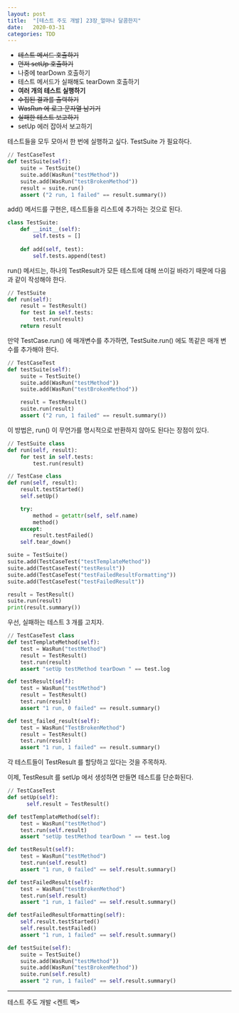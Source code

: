 ```yaml
---
layout: post
title:  "[테스트 주도 개발] 23장_얼마나 달콤한지"
date:   2020-03-31
categories: TDD
---
```


- ~~테스트 메서드 호출하기~~
- ~~먼저 setUp 호출하기~~
- 나중에 tearDown 호출하기
- 테스트 메서드가 실패해도 tearDown 호출하기
- **여러 개의 테스트 실행하기**
- ~~수집된 결과를 출력하기~~
- ~~WasRun 에 로그 문자열 남기기~~
- ~~실패한 테스트 보고하기~~
- setUp 에러 잡아서 보고하기

테스트들을 모두 모아서 한 번에 실행하고 싶다. TestSuite 가 필요하다.

```python
// TestCaseTest
def testSuite(self):
    suite = TestSuite()
    suite.add(WasRun("testMethod"))
    suite.add(WasRun("testBrokenMethod"))
    result = suite.run()
    assert ("2 run, 1 failed" == result.summary())
```

add() 메서드를 구현은, 테스트들을 리스트에 추가하는 것으로 된다.

```python
class TestSuite:
    def __init__(self):
        self.tests = []
    
    def add(self, test):
        self.tests.append(test)
```

run() 메서드는, 하나의 TestResult가 모든 테스트에 대해 쓰이길 바라기 때문에 다음과 같이 작성해야 한다.

```python
// TestSuite
def run(self):
    result = TestResult()
    for test in self.tests:
        test.run(result)
    return result
```

만약 TestCase.run() 에 매개변수를 추가하면, TestSuite.run() 에도 똑같은 매개 변수를 추가해야 한다.

```python
// TestCaseTest
def testSuite(self):
    suite = TestSuite()
    suite.add(WasRun("testMethod"))
    suite.add(WasRun("testBrokenMethod"))

    result = TestResult()
    suite.run(result)
    assert ("2 run, 1 failed" == result.summary())
```

이 방법은, run() 이 무언가를 명시적으로 반환하지 않아도 된다는 장점이 있다.

```python
// TestSuite class
def run(self, result):
    for test in self.tests:
        test.run(result)

// TestCase class
def run(self, result):
    result.testStarted()
    self.setUp()

    try:
        method = getattr(self, self.name)
        method()
    except:
        result.testFailed()
    self.tear_down()
```

```python
suite = TestSuite()
suite.add(TestCaseTest("testTemplateMethod"))
suite.add(TestCaseTest("testResult"))
suite.add(TestCaseTest("testFailedResultFormatting"))
suite.add(TestCaseTest("testFailedResult"))

result = TestResult()
suite.run(result)
print(result.summary())
```

우선, 실패하는 테스트 3 개를 고치자.

```python
// TestCaseTest class
def testTemplateMethod(self):
    test = WasRun("testMethod")
    result = TestResult()
    test.run(result)
    assert "setUp testMethod tearDown " == test.log

def testResult(self):
    test = WasRun("testMethod")
    result = TestResult()
    test.run(result)
    assert "1 run, 0 failed" == result.summary()

def test_failed_result(self):
    test = WasRun("TestBrokenMethod")
    result = TestResult()
    test.run(result)
    assert "1 run, 1 failed" == result.summary()
```

각 테스트들이 TestResult 를 할당하고 있다는 것을 주목하자. 

이제, TestResult 를 setUp 에서 생성하면 만들면 테스트를 단순화된다.

```python
// TestCaseTest
def setUp(self):
	  self.result = TestResult()

def testTemplateMethod(self):
    test = WasRun("testMethod")
    test.run(self.result)
    assert "setUp testMethod tearDown " == test.log

def testResult(self):
    test = WasRun("testMethod")
    test.run(self.result)
    assert "1 run, 0 failed" == self.result.summary()

def testFailedResult(self):
    test = WasRun("testBrokenMethod")
    test.run(self.result)
    assert "1 run, 1 failed" == self.result.summary()

def testFailedResultFormatting(self):
    self.result.testStarted()
    self.result.testFailed()
    assert "1 run, 1 failed" == self.result.summary()

def testSuite(self):
    suite = TestSuite()
    suite.add(WasRun("testMethod"))
    suite.add(WasRun("testBrokenMethod"))
    suite.run(self.result)
    assert "2 run, 1 failed" == self.result.summary()
```

---

테스트 주도 개발 <켄트 벡>
